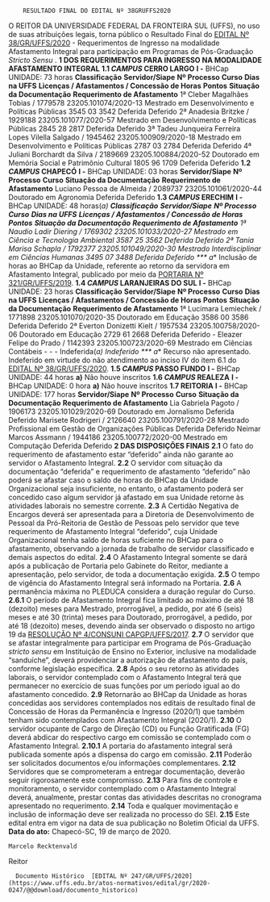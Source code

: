         RESULTADO FINAL DO EDITAL Nº 38GRUFFS2020  

 O REITOR DA UNIVERSIDADE FEDERAL DA FRONTEIRA SUL (UFFS), no uso de suas atribuições legais, torna público o Resultado Final do [EDITAL Nº 38/GR/UFFS/2020](https://www.uffs.edu.br/atos-normativos/edital/gr/2020-0038) - Requerimentos de Ingresso na modalidade Afastamento Integral para participação em Programas de Pós-Graduação *Stricto Sensu* .  **1 DOS REQUERIMENTOS PARA INGRESSO NA MODALIDADE AFASTAMENTO INTEGRAL** **1.1 *CAMPUS*  CERRO LARGO** **I -**  BHCap UNIDADE: 73 horas     **Classificação**   **Servidor/Siape**   **Nº Processo**   **Curso**   **Dias na UFFS**   **Licenças / Afastamentos / Concessão de Horas**   **Pontos**   **Situação da Documentação**   **Requerimento de Afastamento**     1ª   Cleber Magalhães Tobias / 1779578   23205.101074/2020-13   Mestrado em Desenvolvimento e Políticas Públicas   3545   03   3542   Deferida   Deferido     2ª   Anadesia Britzke / 1929188   23205.101077/2020-57   Mestrado em Desenvolvimento e Políticas Públicas   2845   28   2817   Deferida   Deferido     3ª   Tadeu Junqueira Ferreira Lopes Vilella Salgado / 1945462   23205.100909/2020-18   Mestrado em Desenvolvimento e Políticas Públicas   2787   03   2784   Deferida   Deferido     4ª   Juliani Borchardt da Silva / 2189669   23205.100884/2020-52   Doutorado em Memória Social e Patrimônio Cultural   1805   96   1709   Deferida   Deferido     **1.2 *CAMPUS*  CHAPECÓ** **I -**  BHCap UNIDADE: 03 horas     **Servidor/Siape**   **Nº Processo**   **Curso**   **Situação da Documentação**   **Requerimento de Afastamento**     Luciano Pessoa de Almeida / 2089737   23205.101061/2020-44   Doutorado em Agronomia   Deferida   Deferido     **1.3 *CAMPUS*  ERECHIM** **I -**  BHCap UNIDADE: 48 horas(*a)     **Classificação**   **Servidor/Siape**   **Nº Processo**   **Curso**   **Dias na UFFS**   **Licenças / Afastamentos / Concessão de Horas**   **Pontos**   **Situação da Documentação**   **Requerimento de Afastamento**     1ª   Naudio Ladir Diering / 1769302   23205.101033/2020-27   Mestrado em Ciência e Tecnologia Ambiental   3587   25   3562   Deferida   Deferido     2ª   Tania Marisa Schapla / 1792377   23205.101049/2020-30   Mestrado Interdisciplinar em Ciências Humanas   3495   07   3488   Deferida   Deferido     *** a** Inclusão de horas ao BHCap da Unidade, referente ao retorno da servidora em Afastamento Integral, publicado por meio da [PORTARIA Nº 321/GR/UFFS/2019](https://www.uffs.edu.br/atos-normativos/portaria/gr/2019-0321). **1.4 *CAMPUS*  LARANJEIRAS DO SUL** **I -**  BHCap UNIDADE: 23 horas     **Classificação**   **Servidor/Siape**   **Nº Processo**   **Curso**   **Dias na UFFS**   **Licenças / Afastamentos / Concessão de Horas**   **Pontos**   **Situação da Documentação**   **Requerimento de Afastamento**     1ª   Lucimara Lemiechek / 1771898   23205.101070/2020-35   Doutorado em Educação   3586   00   3586   Deferida   Deferido     2ª   Everton Donizetti Kielt / 1957534   23205.100758/2020-06   Doutorado em Educação   2729   61   2668   Deferida   Deferido     -   Eleazer Felipe do Prado / 1142393   23205.100723/2020-69   Mestrado em Ciências Contábeis   -   -   -   Indeferida(*a)   Indeferido     *** a**  Recurso não apresentado. Indeferido em virtude do não atendimento ao inciso IV do item 6.1 do [EDITAL Nº 38/GR/UFFS/2020](https://www.uffs.edu.br/atos-normativos/edital/gr/2020-0038). **1.5 *CAMPUS*  PASSO FUNDO** **I -**  BHCap UNIDADE: 44 horas **a)**  Não houve inscritos **1.6 *CAMPUS*  REALEZA** **I -**  BHCap UNIDADE: 0 hora **a)**  Não houve inscritos **1.7 REITORIA** **I -**  BHCap UNIDADE: 177 horas     **Servidor/Siape**   **Nº Processo**   **Curso**   **Situação da Documentação**   **Requerimento de Afastamento**     Lia Gabriela Pagoto / 1906173   23205.101029/2020-69   Doutorado em Jornalismo   Deferida   Deferido     Marisete Rodrigeri / 2126640   23205.100791/2020-28   Mestrado Profissional em Gestão de Organizações Públicas   Deferida   Deferido     Neimar Marcos Assmann / 1944186   23205.100772/2020-00   Mestrado em Computação   Deferida   Deferido      **2 DAS DISPOSIÇÕES FINAIS** **2.1**  O fato do requerimento de afastamento estar “deferido” ainda não garante ao servidor o Afastamento Integral. **2.2**  O servidor com situação da documentação “deferida” e requerimento de afastamento “deferido” não poderá se afastar caso o saldo de horas do BHCap da Unidade Organizacional seja insuficiente, no entanto, o afastamento poderá ser concedido caso algum servidor já afastado em sua Unidade retorne às atividades laborais no semestre corrente. **2.3**  A Certidão Negativa de Encargos deverá ser apresentada para a Diretoria de Desenvolvimento de Pessoal da Pró-Reitoria de Gestão de Pessoas pelo servidor que teve requerimento de Afastamento Integral “deferido”, cuja Unidade Organizacional tenha saldo de horas suficiente no BHCap para o afastamento, observando a jornada de trabalho de servidor classificado e demais aspectos do edital. **2.4**  O Afastamento Integral somente se dará após a publicação de Portaria pelo Gabinete do Reitor, mediante a apresentação, pelo servidor, de toda a documentação exigida. **2.5**  O tempo de vigência do Afastamento Integral será informado na Portaria. **2.6**  A permanência máxima no PLEDUCA considera a duração regular do Curso. **2.6.1**  O período de Afastamento Integral fica limitado ao máximo de até 18 (dezoito) meses para Mestrado, prorrogável, a pedido, por até 6 (seis) meses e até 30 (trinta) meses para Doutorado, prorrogável, a pedido, por até 18 (dezoito) meses, devendo ainda ser observado o disposto no artigo 19 da [RESOLUÇÃO Nº 4/CONSUNI CAPGP/UFFS/2017](https://www.uffs.edu.br/atos-normativos/resolucao/consunicapgp/2017-0004). **2.7**  O servidor que se afastar integralmente para participar em Programa de Pós-Graduação *stricto sensu*  em Instituição de Ensino no Exterior, inclusive na modalidade “sanduíche”, deverá providenciar a autorização de afastamento do país, conforme legislação específica. **2.8**  Após o seu retorno às atividades laborais, o servidor contemplado com o Afastamento Integral terá que permanecer no exercício de suas funções por um período igual ao do afastamento concedido. **2.9**  Retornarão ao BHCap da Unidade as horas concedidas aos servidores contemplados nos editais de resultado final de Concessão de Horas da Permanência e Ingresso (2020/1) que também tenham sido contemplados com Afastamento Integral (2020/1). **2.10**  O servidor ocupante de Cargo de Direção (CD) ou Função Gratificada (FG) deverá abdicar do respectivo cargo em comissão se contemplado com o Afastamento Integral. **2.10.1**  A portaria do afastamento integral será publicada somente após a dispensa do cargo em comissão. **2.11**  Poderão ser solicitados documentos e/ou informações complementares. **2.12**  Servidores que se comprometeram a entregar documentação, deverão seguir rigorosamente este compromisso. **2.13**  Para fins de controle e monitoramento, o servidor contemplado com o Afastamento Integral deverá, anualmente, prestar contas das atividades descritas no cronograma apresentado no requerimento. **2.14**  Toda e qualquer movimentação e inclusão de informação deve ser realizada no processo do SEI. **2.15**  Este edital entra em vigor na data de sua publicação no Boletim Oficial da UFFS.        **Data do ato:** Chapecó-SC, 19 de março de 2020.   
 

    Marcelo Recktenvald   
 Reitor 

      Documento Histórico  [EDITAL Nº 247/GR/UFFS/2020](https://www.uffs.edu.br/atos-normativos/edital/gr/2020-0247/@@download/documento_historico)     
      